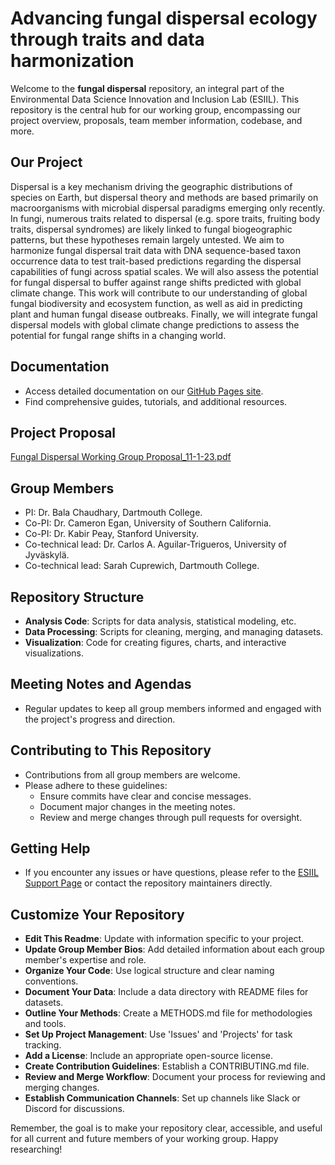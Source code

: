 # Advancing fungal dispersal ecology through traits and data harmonization

Welcome to the **fungal dispersal** repository, an integral part of the Environmental Data Science Innovation and Inclusion Lab (ESIIL). This repository is the central hub for our working group, encompassing our project overview, proposals, team member information, codebase, and more.

## Our Project
Dispersal is a key mechanism driving the geographic distributions of species on Earth, but dispersal theory and methods are based primarily on macroorganisms with microbial dispersal paradigms emerging only recently. In fungi, numerous traits related to dispersal (e.g. spore traits, fruiting body traits, dispersal syndromes) are likely linked to fungal biogeographic patterns, but these hypotheses remain largely untested. We aim to harmonize fungal dispersal trait data with DNA sequence-based taxon occurrence data to test trait-based predictions regarding the dispersal capabilities of fungi across spatial scales. We will also assess the potential for fungal dispersal to buffer against range shifts predicted with global climate change. This work will contribute to our understanding of global fungal biodiversity and ecosystem function, as well as aid in predicting plant and human fungal disease outbreaks. Finally, we will integrate fungal dispersal models with global climate change predictions to assess the potential for fungal range shifts in a changing world.

## Documentation
- Access detailed documentation on our [GitHub Pages site](https://your-gh-pages-url/).
- Find comprehensive guides, tutorials, and additional resources.

## Project Proposal
[Fungal Dispersal Working Group Proposal_11-1-23.pdf](https://github.com/CU-ESIIL/fungal_dispersal/files/14826675/Fungal.Dispersal.Working.Group.Proposal_11-1-23.pdf)

## Group Members
- PI: Dr. Bala Chaudhary, Dartmouth College.
- Co-PI: Dr. Cameron Egan, University of Southern California.
- Co-PI: Dr. Kabir Peay, Stanford University.
- Co-technical lead: Dr. Carlos A. Aguilar-Trigueros, University of Jyväskylä.
- Co-technical lead: Sarah Cuprewich, Dartmouth College.


## Repository Structure
- **Analysis Code**: Scripts for data analysis, statistical modeling, etc.
- **Data Processing**: Scripts for cleaning, merging, and managing datasets.
- **Visualization**: Code for creating figures, charts, and interactive visualizations.

## Meeting Notes and Agendas
- Regular updates to keep all group members informed and engaged with the project's progress and direction.

## Contributing to This Repository
- Contributions from all group members are welcome.
- Please adhere to these guidelines:
  - Ensure commits have clear and concise messages.
  - Document major changes in the meeting notes.
  - Review and merge changes through pull requests for oversight.

## Getting Help
- If you encounter any issues or have questions, please refer to the [ESIIL Support Page](https://esiil-support-page-url/) or contact the repository maintainers directly.

## Customize Your Repository
- **Edit This Readme**: Update with information specific to your project.
- **Update Group Member Bios**: Add detailed information about each group member's expertise and role.
- **Organize Your Code**: Use logical structure and clear naming conventions.
- **Document Your Data**: Include a data directory with README files for datasets.
- **Outline Your Methods**: Create a METHODS.md file for methodologies and tools.
- **Set Up Project Management**: Use 'Issues' and 'Projects' for task tracking.
- **Add a License**: Include an appropriate open-source license.
- **Create Contribution Guidelines**: Establish a CONTRIBUTING.md file.
- **Review and Merge Workflow**: Document your process for reviewing and merging changes.
- **Establish Communication Channels**: Set up channels like Slack or Discord for discussions.

Remember, the goal is to make your repository clear, accessible, and useful for all current and future members of your working group. Happy researching!
